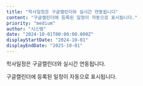 ```yaml
---
title: "학사일정은 구글캘린더와 실시간 연동됩니다"
content: "구글캘린더에 등록된 일정이 자동으로 표시됩니다."
priority: "medium"
author: "시스템"
date: "2024-10-01T00:00:00.000Z"
displayStartDate: "2024-10-01"
displayEndDate: "2025-10-01"
---
```


학사일정은 구글캘린더와 실시간 연동됩니다.

구글캘린더에 등록된 일정이 자동으로 표시됩니다.